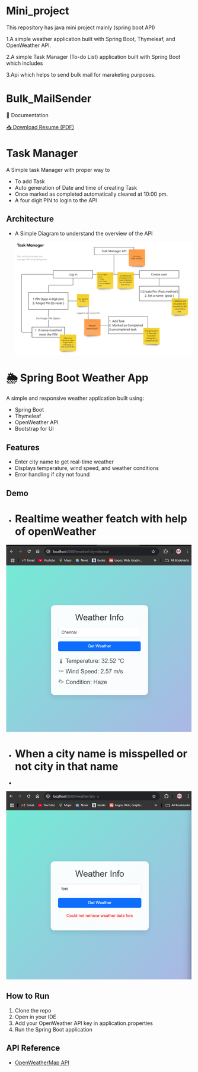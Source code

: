 # Mini_project
This repository has java mini project mainly (spring boot API)

1.A simple weather application built with Spring Boot, Thymeleaf, and OpenWeather API.

2.A simple Task Manager (To-do List)  application built with Spring Boot which includes 

3.Api which helps to send bulk mail for maraketing purposes.


# Bulk_MailSender

📄 Documentation

[📥 Download Resume (PDF)](images/BulkMail.pdf)
# Task Manager

A Simple task Manager with proper way to 
- To add Task
- Auto generation of Date and time of creating Task
- Once marked as completed automatically cleared at 10:00 pm.
- A four digit PIN to login to the API
  
## Architecture
- A Simple Diagram to understand the overview of the API

  <img src="./images/Screenshot 2025-04-17 185144.png" alt="screenshot1" width="500"/>

# 🌦 Spring Boot Weather App

A simple and responsive weather application built using:
- Spring Boot
- Thymeleaf
- OpenWeather API
- Bootstrap for UI

## Features
- Enter city name to get real-time weather
- Displays temperature, wind speed, and weather conditions
- Error handling if city not found

## Demo
- # Realtime weather featch with help of openWeather 

<img src="./images/Screenshot 2025-03-25 114442.png" alt="screenshot1" width="500"/>

- # When a city name is misspelled or not city in that name
- 
<img src="./images/Screenshot 2025-03-25 114601.png" alt="screenshot1" width="500"/>



## How to Run
1. Clone the repo
2. Open in your IDE
3. Add your OpenWeather API key in application.properties
4. Run the Spring Boot application

## API Reference
- [OpenWeatherMap API](https://openweathermap.org/api)


